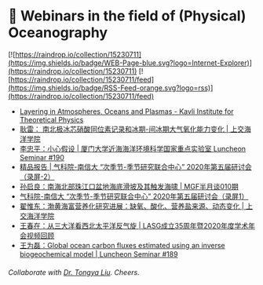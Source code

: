 # 🌊 Webinars in the field of (Physical) Oceanography

[![https://raindrop.io/collection/15230711](https://img.shields.io/badge/WEB-Page-blue.svg?logo=Internet-Explorer)](https://raindrop.io/collection/15230711) [![https://raindrop.io/collection/15230711/feed](https://img.shields.io/badge/RSS-Feed-orange.svg?logo=rss)](https://raindrop.io/collection/15230711/feed)

<!-- BLOG-POST-LIST:START -->
- [Layering in Atmospheres, Oceans and Plasmas - Kavli Institute for Theoretical Physics](https://online.kitp.ucsb.edu/online/staircase21/)
- [耿雷： 南北极冰芯硝酸同位素记录和冰期-间冰期大气氧化能力变化 | 上交海洋学院](https://mp.weixin.qq.com/s/J6A7lwRh2lTwK46A67QYWQ)
- [李忠平：小心假设 | 厦门大学近海海洋环境科学国家重点实验室 Luncheon Seminar #190](https://mel.xmu.edu.cn/info/1076/5647.htm)
- [精品报告 | 气科院-南信大 “次季节-季节研究联合中心” 2020年第五届研讨会（录屏-2）](https://mp.weixin.qq.com/s/21cZHWhjTgn3TIk7Wau1nw)
- [孙启良：南海北部珠江口盆地海底滑坡及其触发海啸 | MGF半月谈010期](https://mp.weixin.qq.com/s/XG4VkR3pVd2rMMhx0-luLg)
- [气科院-南信大 “次季节-季节研究联合中心” 2020年第五届研讨会（录屏1）](https://mp.weixin.qq.com/s/QlnZyHVom9WfaSP3Tz_X0A)
- [翟惟东：渤黄海富营养化研究进展：缺氧、酸化、营养盐来源、动态变化 | 上交海洋学院](https://mp.weixin.qq.com/s/xgkHfZ44N97t5xXtIBcOvg)
- [王春在：从三大洋看西北太平洋反气旋 | LASG成立35周年暨2020年度学术年会视频回顾](https://mp.weixin.qq.com/s/GJI5tkJ8wTLVlCKwQhcWHA)
- [王为磊：Global ocean carbon fluxes estimated using an inverse biogeochemical model | Luncheon Seminar #189](https://mp.weixin.qq.com/s/bJd7_LFtAMdAgBdjxv7FvQ)
<!-- BLOG-POST-LIST:END -->

###### Collaborate with [Dr. Tongya Liu](https://liutongya.github.io/). Cheers.
